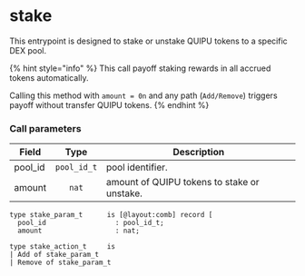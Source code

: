 # stake

This entrypoint is designed to stake or unstake QUIPU tokens to a specific DEX pool.

{% hint style="info" %}
This call payoff staking rewards in all accrued tokens automatically.

Calling this method with `amount = 0n` and any path (`Add/Remove`) triggers payoff without transfer QUIPU tokens.&#x20;
{% endhint %}

### Call parameters

| Field    |     Type    | Description                                 |
| -------- | :---------: | ------------------------------------------- |
| pool\_id | `pool_id_t` | pool identifier.                            |
| amount   |    `nat`    | amount of QUIPU tokens to stake or unstake. |

```pascaligo
type stake_param_t      is [@layout:comb] record [
  pool_id                 : pool_id_t;
  amount                  : nat;

type stake_action_t     is
| Add of stake_param_t
| Remove of stake_param_t
```
